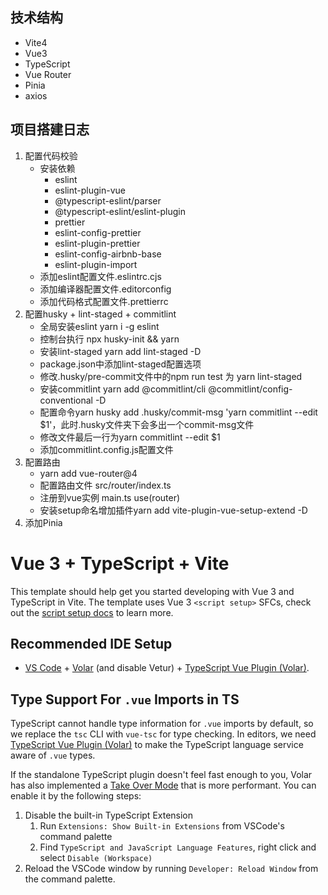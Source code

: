 ## 技术结构

- Vite4
- Vue3
- TypeScript
- Vue Router
- Pinia
- axios

## 项目搭建日志

1. 配置代码校验
   - 安装依赖
     - eslint
     - eslint-plugin-vue
     - @typescript-eslint/parser
     - @typescript-eslint/eslint-plugin
     - prettier
     - eslint-config-prettier
     - eslint-plugin-prettier
     - eslint-config-airbnb-base
     - eslint-plugin-import
   - 添加eslint配置文件.eslintrc.cjs
   - 添加编译器配置文件.editorconfig
   - 添加代码格式配置文件.prettierrc
2. 配置husky + lint-staged + commitlint
   - 全局安装eslint yarn i -g eslint
   - 控制台执行 npx husky-init && yarn
   - 安装lint-staged yarn add lint-staged -D
   - package.json中添加lint-staged配置选项
   - 修改.husky/pre-commit文件中的npm run test 为 yarn lint-staged
   - 安装commitlint yarn add @commitlint/cli @commitlint/config-conventional -D
   - 配置命令yarn husky add .husky/commit-msg 'yarn commitlint --edit $1'，此时.husky文件夹下会多出一个commit-msg文件
   - 修改文件最后一行为yarn commitlint --edit $1
   - 添加commitlint.config.js配置文件
3. 配置路由
   - yarn add vue-router@4
   - 配置路由文件 src/router/index.ts
   - 注册到vue实例 main.ts use(router)
   - 安装setup命名增加插件yarn add vite-plugin-vue-setup-extend -D
4. 添加Pinia



# Vue 3 + TypeScript + Vite

This template should help get you started developing with Vue 3 and TypeScript in Vite. The template uses Vue 3 `<script setup>` SFCs, check out the [script setup docs](https://v3.vuejs.org/api/sfc-script-setup.html#sfc-script-setup) to learn more.

## Recommended IDE Setup

- [VS Code](https://code.visualstudio.com/) + [Volar](https://marketplace.visualstudio.com/items?itemName=Vue.volar) (and disable Vetur) + [TypeScript Vue Plugin (Volar)](https://marketplace.visualstudio.com/items?itemName=Vue.vscode-typescript-vue-plugin).

## Type Support For `.vue` Imports in TS

TypeScript cannot handle type information for `.vue` imports by default, so we replace the `tsc` CLI with `vue-tsc` for type checking. In editors, we need [TypeScript Vue Plugin (Volar)](https://marketplace.visualstudio.com/items?itemName=Vue.vscode-typescript-vue-plugin) to make the TypeScript language service aware of `.vue` types.

If the standalone TypeScript plugin doesn't feel fast enough to you, Volar has also implemented a [Take Over Mode](https://github.com/johnsoncodehk/volar/discussions/471#discussioncomment-1361669) that is more performant. You can enable it by the following steps:

1. Disable the built-in TypeScript Extension
   1. Run `Extensions: Show Built-in Extensions` from VSCode's command palette
   2. Find `TypeScript and JavaScript Language Features`, right click and select `Disable (Workspace)`
2. Reload the VSCode window by running `Developer: Reload Window` from the command palette.

